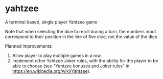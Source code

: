 # yahtzee
A terminal based, single player Yahtzee game

Note that when selecting the dice to reroll during a turn, the numbers input correspond to their position in the line of five dice, not the value of the dice.

Planned improvements:

1. Allow player to play multiple games in a row.
2. Implement other Yahtzee Joker rules, with the ability for the player to be able to choose 
   (see "Yahtzee bonuses and Joker rules" in https://en.wikipedia.org/wiki/Yahtzee).
